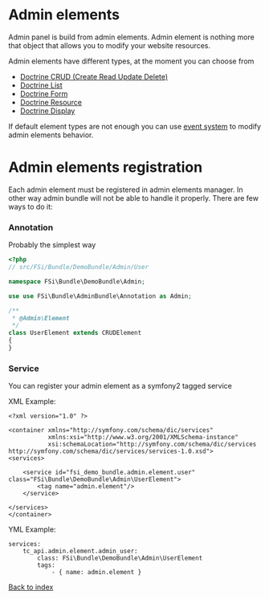 # Admin elements

Admin panel is build from admin elements. Admin element is nothing more that object that allows you to modify
your website resources.

Admin elements have different types, at the moment you can choose from

* [Doctrine CRUD (Create Read Update Delete)](admin_element_crud.md)
* [Doctrine List](admin_element_list.md)
* [Doctrine Form](admin_element_form.md)
* [Doctrine Resource](admin_element_resource.md)
* [Doctrine Display](admin_element_display.md)

If default element types are not enough you can use [event system](events.md) to modify admin elements
behavior.

# Admin elements registration

Each admin element must be registered in admin elements manager. In other way admin bundle will not be
able to handle it properly. There are few ways to do it:

### Annotation

Probably the simplest way

```php
<?php
// src/FSi/Bundle/DemoBundle/Admin/User

namespace FSi\Bundle\DemoBundle\Admin;

use use FSi\Bundle\AdminBundle\Annotation as Admin;

/**
 * @Admin\Element
 */
class UserElement extends CRUDElement
{
}
```

### Service

You can register your admin element as a symfony2 tagged service

XML Example:
```
<?xml version="1.0" ?>

<container xmlns="http://symfony.com/schema/dic/services"
           xmlns:xsi="http://www.w3.org/2001/XMLSchema-instance"
           xsi:schemaLocation="http://symfony.com/schema/dic/services http://symfony.com/schema/dic/services/services-1.0.xsd">
<services>

    <service id="fsi_demo_bundle.admin.element.user" class="FSi\Bundle\DemoBundle\Admin\UserElement">
        <tag name="admin.element"/>
    </service>

</services>
</container>
```

YML Example:
```
services:
    tc_api.admin.element.admin_user:
        class: FSi\Bundle\DemoBundle\Admin\UserElement
        tags:
            - { name: admin.element }
```


[Back to index](index.md)
